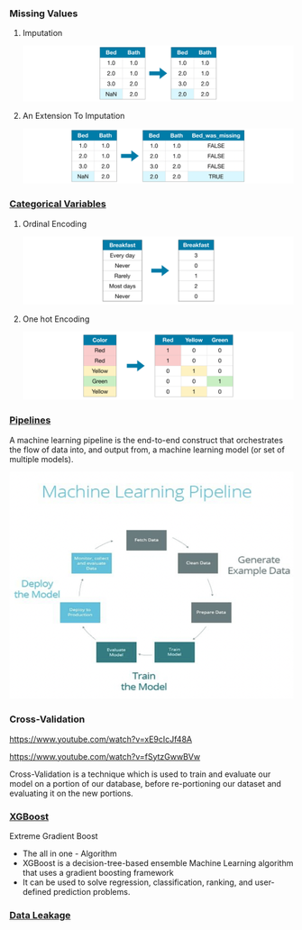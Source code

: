 ### Missing Values

1.  Imputation

    ![Alt text](image.png)

2.  An Extension To Imputation

    ![Alt text](image-1.png)

### [Categorical Variables](https://www.youtube.com/watch?v=3fc58o0ILKE)

1.  Ordinal Encoding

    ![Alt text](image-2.png)

2.  One hot Encoding

    ![Alt text](image-3.png)



### [Pipelines](https://www.youtube.com/watch?v=XvxptZMUo2o)

A machine learning pipeline is the end-to-end construct that orchestrates the flow of data into, and output from, a machine learning model (or set of multiple models).

![Alt text](image-4.png)

### Cross-Validation

https://www.youtube.com/watch?v=xE9cIcJf48A

https://www.youtube.com/watch?v=fSytzGwwBVw

Cross-Validation is a technique which is used to train and evaluate our model on a portion of our database, before re-portioning our dataset and evaluating it on the new portions.


### [XGBoost](https://www.youtube.com/watch?v=mqxGrlv4gxI)
Extreme Gradient Boost 

-   The all in one - Algorithm
-   XGBoost is a decision-tree-based ensemble Machine Learning algorithm that uses a gradient boosting framework
-   It can be used to solve regression, classification, ranking, and user-defined prediction problems.


### [Data Leakage](https://www.youtube.com/watch?v=n9jz7G68pVg)

